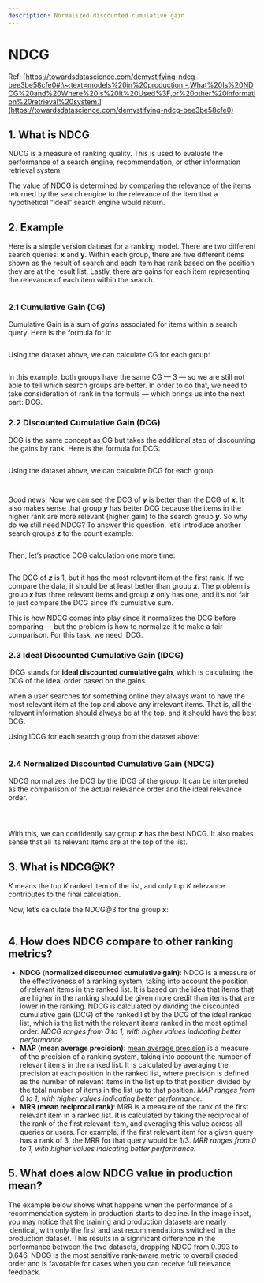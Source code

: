 ```yaml
---
description: Normalized discounted cumulative gain
---
```


# NDCG

Ref: [https://towardsdatascience.com/demystifying-ndcg-bee3be58cfe0#:\~:text=models%20in%20production.-,What%20Is%20NDCG%20and%20Where%20Is%20It%20Used%3F,or%20other%20information%20retrieval%20system.](https://towardsdatascience.com/demystifying-ndcg-bee3be58cfe0)

## 1. What is NDCG

NDCG is a measure of ranking quality. This is used to evaluate the performance of a search engine, recommendation, or other information retrieval system.

The value of NDCG is determined by comparing the relevance of the items returned by the search engine to the relevance of the item that a hypothetical “ideal” search engine would return.

## 2. Example

Here is a simple version dataset for a ranking model. There are two different search queries: **x** and **y**. Within each group, there are five different items shown as the result of search and each item has rank based on the position they are at the result list. Lastly, there are gains for each item representing the relevance of each item within the search.

<figure><img src="../../../.gitbook/assets/image (8) (1).png" alt=""><figcaption></figcaption></figure>

### 2.1 Cumulative Gain (CG)

Cumulative Gain is a sum of _gains_ associated for items within a search query. Here is the formula for it:

<figure><img src="../../../.gitbook/assets/image (9) (1).png" alt=""><figcaption></figcaption></figure>

Using the dataset above, we can calculate CG for each group:

<figure><img src="../../../.gitbook/assets/image (10).png" alt=""><figcaption></figcaption></figure>

In this example, both groups have the same CG — 3 — so we are still not able to tell which search groups are better. In order to do that, we need to take consideration of rank in the formula — which brings us into the next part: DCG.

### 2.2 Discounted Cumulative Gain (DCG)

DCG is the same concept as CG but takes the additional step of discounting the gains by rank. Here is the formula for DCG:

<figure><img src="../../../.gitbook/assets/image (11).png" alt=""><figcaption></figcaption></figure>

Using the dataset above, we can calculate DCG for each group:

<figure><img src="../../../.gitbook/assets/image (12).png" alt=""><figcaption></figcaption></figure>

<figure><img src="../../../.gitbook/assets/image (13).png" alt=""><figcaption></figcaption></figure>

Good news! Now we can see the DCG of _**y**_ is better than the DCG of _**x**_. It also makes sense that group _**y**_ has better DCG because the items in the higher rank are more relevant (higher gain) to the search group _**y**_. So why do we still need NDCG? To answer this question, let’s introduce another search groups _**z**_ to the count example:

<figure><img src="../../../.gitbook/assets/image (14).png" alt=""><figcaption></figcaption></figure>

Then, let’s practice DCG calculation one more time:

<figure><img src="../../../.gitbook/assets/image (15).png" alt=""><figcaption></figcaption></figure>

The DCG of _**z**_ is 1, but it has the most relevant item at the first rank. If we compare the data, it should be at least better than group _**x**_. The problem is group _**x**_ has three relevant items and group _**z**_ only has one, and it’s not fair to just compare the DCG since it’s cumulative sum.

This is how NDCG comes into play since it normalizes the DCG before comparing — but the problem is how to normalize it to make a fair comparison. For this task, we need IDCG.

### 2.3 Ideal Discounted Cumulative Gain (IDCG)

IDCG stands for **ideal discounted cumulative gain**, which is calculating the DCG of the ideal order based on the gains.

when a user searches for something online they always want to have the most relevant item at the top and above any irrelevant items. That is, all the relevant information should always be at the top, and it should have the best DCG.

Using IDCG for each search group from the dataset above:

<figure><img src="../../../.gitbook/assets/image (16).png" alt=""><figcaption></figcaption></figure>

### 2.4 Normalized Discounted Cumulative Gain (NDCG)

NDCG normalizes the DCG by the IDCG of the group. It can be interpreted as the comparison of the actual relevance order and the ideal relevance order.

<figure><img src="../../../.gitbook/assets/image (17).png" alt=""><figcaption></figcaption></figure>

<figure><img src="../../../.gitbook/assets/image (18).png" alt=""><figcaption></figcaption></figure>

<figure><img src="../../../.gitbook/assets/image (19).png" alt=""><figcaption></figcaption></figure>

With this, we can confidently say group _**z**_ has the best NDCG. It also makes sense that all its relevant items are at the top of the list.

## 3. What is NDCG@K?

_K_ means the top _K_ ranked item of the list, and only top _K_ relevance contributes to the final calculation.

Now, let’s calculate the NDCG@3 for the group **x**:

<figure><img src="../../../.gitbook/assets/image (20).png" alt=""><figcaption></figcaption></figure>

## 4. How does NDCG compare to other ranking metrics?

* **NDCG** (**normalized discounted cumulative gain)**: NDCG is a measure of the effectiveness of a ranking system, taking into account the position of relevant items in the ranked list. It is based on the idea that items that are higher in the ranking should be given more credit than items that are lower in the ranking. NDCG is calculated by dividing the discounted cumulative gain (DCG) of the ranked list by the DCG of the ideal ranked list, which is the list with the relevant items ranked in the most optimal order. _NDCG ranges from 0 to 1, with higher values indicating better performance._
* **MAP (mean average precision)**: [mean average precision](https://arize.com/blog-course/ndcg/) is a measure of the precision of a ranking system, taking into account the number of relevant items in the ranked list. It is calculated by averaging the precision at each position in the ranked list, where precision is defined as the number of relevant items in the list up to that position divided by the total number of items in the list up to that position. _MAP ranges from 0 to 1, with higher values indicating better performance._
* **MRR (mean reciprocal rank)**: MRR is a measure of the rank of the first relevant item in a ranked list. It is calculated by taking the reciprocal of the rank of the first relevant item, and averaging this value across all queries or users. For example, if the first relevant item for a given query has a rank of 3, the MRR for that query would be 1/3. _MRR ranges from 0 to 1, with higher values indicating better performance._

## 5. What does alow NDCG value in production mean?

The example below shows what happens when the performance of a recommendation system in production starts to decline. In the image inset, you may notice that the training and production datasets are nearly identical, with only the first and last recommendations switched in the production dataset. This results in a significant difference in the performance between the two datasets, dropping NDCG from 0.993 to 0.646. NDCG is the most sensitive rank-aware metric to overall graded order and is favorable for cases when you can receive full relevance feedback.

<figure><img src="../../../.gitbook/assets/image (21).png" alt=""><figcaption></figcaption></figure>





